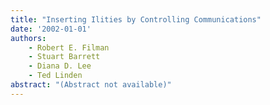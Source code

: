 ```yaml
---
title: "Inserting Ilities by Controlling Communications"
date: '2002-01-01'
authors: 
    - Robert E. Filman
    - Stuart Barrett
    - Diana D. Lee
    - Ted Linden
abstract: "(Abstract not available)"
---
```


